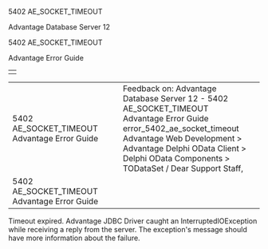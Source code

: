 5402 AE\_SOCKET\_TIMEOUT




Advantage Database Server 12  

5402 AE\_SOCKET\_TIMEOUT

Advantage Error Guide

|  |
| --- |
|  |

|  |  |  |  |  |
| --- | --- | --- | --- | --- |
| 5402 AE\_SOCKET\_TIMEOUT  Advantage Error Guide |  |  | Feedback on: Advantage Database Server 12 - 5402 AE\_SOCKET\_TIMEOUT Advantage Error Guide error\_5402\_ae\_socket\_timeout Advantage Web Development > Advantage Delphi OData Client > Delphi OData Components > TODataSet / Dear Support Staff, |  |
| 5402 AE\_SOCKET\_TIMEOUT  Advantage Error Guide |  |  |  |  |

Timeout expired. Advantage JDBC Driver caught an InterruptedIOException while receiving a reply from the server. The exception's message should have more information about the failure.